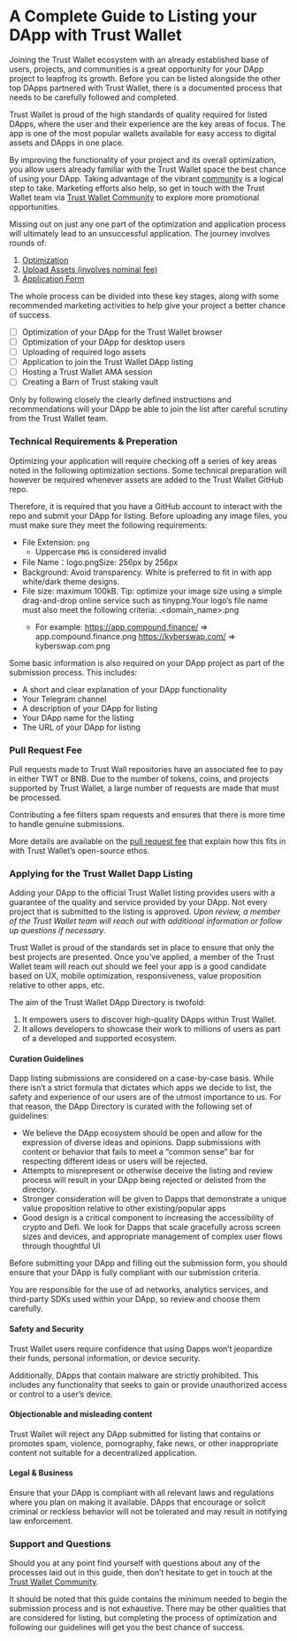 # A Complete Guide to Listing your DApp with Trust Wallet
Joining the Trust Wallet ecosystem with an already established base of users, projects, and communities is a great opportunity for your DApp project to leapfrog its growth. Before you can be listed alongside the other top DApps partnered with Trust Wallet, there is a documented process that needs to be carefully followed and completed.

Trust Wallet is proud of the high standards of quality required for listed DApps, where the user and their experience are the key areas of focus. The app is one of the most popular wallets available for easy access to digital assets and DApps in one place.

By improving the functionality of your project and its overall optimization, you allow users already familiar with the Trust Wallet space the best chance of using your DApp. Taking advantage of the vibrant [community](https://twitter.com/trustwalletapp) is a logical step to take. Marketing efforts also help, so get in touch with the Trust Wallet team via [Trust Wallet Community](https://community.trustwallet.com/) to explore more promotional opportunities.

Missing out on just any one part of the optimization and application process will ultimately lead to an unsuccessful application. The journey involves rounds of:

1. [Optimization](dapps/mobile-optimize.md)
2. [Upload Assets (involves nominal fee)](https://developer.trustwallet.com/add_new_asset#dapp-image-naming-requirements)
3. [Application Form](https://trustwallet.com/submit-dapp)

The whole process can be divided into these key stages, along with some recommended marketing activities to help give your project a better chance of success.

- [ ] Optimization of your DApp for the Trust Wallet browser
- [ ] Optimization of your DApp for desktop users
- [ ] Uploading of required logo assets
- [ ] Application to join the Trust Wallet DApp listing
- [ ] Hosting a Trust Wallet AMA session
- [ ] Creating a Barn of Trust staking vault

Only by following closely the clearly defined instructions and recommendations will your DApp be able to join the list after careful scrutiny from the Trust Wallet team.

### Technical Requirements & Preperation
Optimizing your application will require checking off a series of key areas noted in the following optimization sections. Some technical preparation will however be required whenever assets are added to the Trust Wallet GitHub repo.

Therefore, it is required that you have a GitHub account to interact with the repo and submit your DApp for listing. Before uploading any image files, you must make sure they meet the following requirements:

- File Extension: `png`
  - Uppercase `PNG` is considered invalid
- File Name：logo.pngSize: 256px by 256px
- Background: Avoid transparency. White is preferred to fit in with app white/dark theme designs.
- File size: maximum 100kB. Tip: optimize your image size using a simple drag-and-drop online service such as tinypng.Your logo’s file name must also meet the following criteria: <subdomain>.<domain_name>.png 
  - For example: https://app.compound.finance/ => app.compound.finance.png
    https://kyberswap.com/ => kyberswap.com.png

Some basic information is also required on your DApp project as part of the submission process. This includes:

- A short and clear explanation of your DApp functionality
- Your Telegram channel
- A description of your DApp for listing
- Your DApp name for the listing
- The URL of your DApp for listing

### Pull Request Fee

Pull requests made to Trust Wall repositories have an associated fee to pay in either TWT or BNB. Due to the number of tokens, coins, and projects supported by Trust Wallet, a large number of requests are made that must be processed.

Contributing a fee filters spam requests and ensures that there is more time to handle genuine submissions.

More details are available on the [pull request fee](https://developer.trustwallet.com/add_new_asset/pr-fee) that explain how this fits in with Trust Wallet’s open-source ethos. 

### Applying for the Trust Wallet Dapp Listing

Adding your DApp to the official Trust Wallet listing provides users with a guarantee of the quality and service provided by your DApp. Not every project that is submitted to the listing is approved. *Upon review, a member of the Trust Wallet team will reach out with additional information or follow up questions if necessary*.
 
Trust Wallet is proud of the standards set in place to ensure that only the best projects are presented. Once you’ve applied, a member of the Trust Wallet team will reach out should we feel your app is a good candidate based on UX, mobile optimization, responsiveness, value proposition relative to other apps, etc.
 
The aim of the Trust Wallet DApp Directory is twofold: 

1. It empowers users to discover high-quality DApps within Trust Wallet. 
2. It allows developers to showcase their work to millions of users as part of a developed and supported ecosystem.

#### Curation Guidelines

Dapp listing submissions are considered on a case-by-case basis. While there isn’t a strict formula that dictates which apps we decide to list, the safety and experience of our users are of the utmost importance to us. For that reason,  the DApp Directory is curated with the following set of guidelines:

 - We believe the DApp ecosystem should be open and allow for the expression of diverse ideas and opinions. Dapp submissions with content or behavior that fails to meet a “common sense” bar for respecting different ideas or users will be rejected.
 - Attempts to misrepresent or otherwise deceive the listing and review process will result in your DApp being rejected or delisted from the directory.
 - Stronger consideration will be given to Dapps that demonstrate a unique value proposition relative to other existing/popular apps
 - Good design is a critical component to increasing the accessibility of crypto and Defi. We look for Dapps that scale gracefully across screen sizes and devices, and appropriate management of complex user flows through thoughtful UI 

Before submitting your DApp and filling out the submission form, you should ensure that your DApp is fully compliant with our submission criteria.

You are responsible for the use of ad networks, analytics services, and third-party SDKs used within your DApp, so review and choose them carefully.

#### Safety and Security

Trust Wallet users require confidence that using Dapps won’t jeopardize their funds, personal information, or device security.

Additionally, DApps that contain malware are strictly prohibited. This includes any functionality that seeks to gain or provide unauthorized access or control to a user’s device.

#### Objectionable and misleading content

Trust Wallet will reject any DApp submitted for listing that contains or promotes spam, violence, pornography, fake news, or other inappropriate content not suitable for a decentralized application.

#### Legal & Business

Ensure that your DApp is compliant with all relevant laws and regulations where you plan on making it available. DApps that encourage or solicit criminal or reckless behavior will not be tolerated and may result in notifying law enforcement. 


### Support and Questions

Should you at any point find yourself with questions about any of the processes laid out in this guide, then don’t hesitate to get in touch at the [Trust Wallet Community](https://community.trustwallet.com/).

It should be noted that this guide contains the minimum needed to begin the submission process and is not exhaustive. There may be other qualities that are considered for listing, but completing the process of optimization and following our guidelines will get you the best chance of success.
